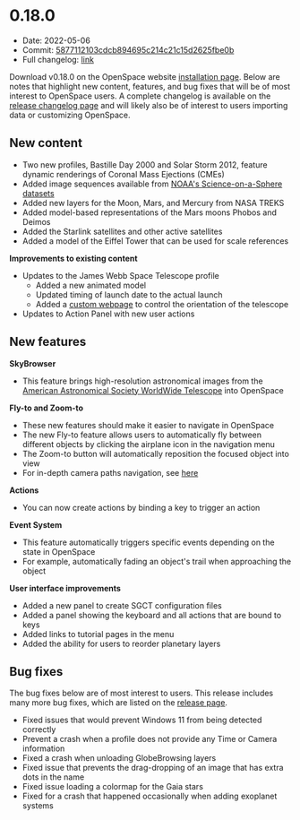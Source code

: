 # 0.18.0
 - Date: 2022-05-06
 - Commit: [5877112103cdcb894695c214c21c15d2625fbe0b](https://github.com/OpenSpace/OpenSpace/commit/5877112103cdcb894695c214c21c15d2625fbe0b)
 - Full changelog: [link](https://github.com/OpenSpace/OpenSpace/releases/tag/releases%2Fv0.18.0)

Download v0.18.0 on the OpenSpace website [installation page](https://openspaceproject.com/version-0180). Below are notes that highlight new content, features, and bug fixes that will be of most interest to OpenSpace users. A complete changelog is available on the [release changelog page](https://github.com/OpenSpace/OpenSpace/releases/tag/releases%2Fv0.18.0) and will likely also be of interest to users importing data or customizing OpenSpace.


## New content
  - Two new profiles, Bastille Day 2000 and Solar Storm 2012, feature dynamic renderings of Coronal Mass Ejections (CMEs)
  - Added image sequences available from [NOAA's Science-on-a-Sphere datasets](https://sos.noaa.gov/catalog/datasets/)
  - Added new layers for the Moon, Mars, and Mercury from NASA TREKS
  - Added model-based representations of the Mars moons Phobos and Deimos
  - Added the Starlink satellites and other active satellites
  - Added a model of the Eiffel Tower that can be used for scale references


 **Improvements to existing content**

 - Updates to the James Webb Space Telescope profile
   - Added a new animated model
   - Updated timing of launch date to the actual launch
   - Added a [custom webpage](http://ui.openspaceproject.com/jwst_scripts/index.html) to control the orientation of the telescope
 - Updates to Action Panel with new user actions

## New features
 **SkyBrowser**
 - This feature brings high-resolution astronomical images from the [American Astronomical Society WorldWide Telescope](https://worldwidetelescope.org/) into OpenSpace

 **Fly-to and Zoom-to**
 - These new features should make it easier to navigate in OpenSpace
 - The new Fly-to feature allows users to automatically fly between different objects by clicking the airplane icon in the navigation menu
 - The Zoom-to button will automatically reposition the focused object into view
 - For in-depth camera paths navigation, see [here](http://wiki.openspaceproject.com/docs/users/navigation/camera-paths.html)

 **Actions**
 - You can now create actions by binding a key to trigger an action

 **Event System**
 - This feature automatically triggers specific events depending on the state in OpenSpace
  - For example, automatically fading an object's trail when approaching the object

 **User interface improvements**
 - Added a new panel to create SGCT configuration files
 - Added a panel showing the keyboard and all actions that are bound to keys
 - Added links to tutorial pages in the menu
 - Added the ability for users to reorder planetary layers


## Bug fixes
 The bug fixes below are of most interest to users. This release includes many more bug fixes, which are listed on the [release page](https://github.com/OpenSpace/OpenSpace/releases/tag/releases%2Fv0.18.0).

 - Fixed issues that would prevent Windows 11 from being detected correctly
 - Prevent a crash when a profile does not provide any Time or Camera information
 - Fixed a crash when unloading GlobeBrowsing layers
 - Fixed issue that prevents the drag-dropping of an image that has extra dots in the name
 - Fixed issue loading a colormap for the Gaia stars
 - Fixed for a crash that happened occasionally when adding exoplanet systems

